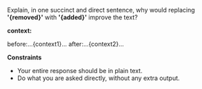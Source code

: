Explain, in one succinct and direct sentence, why would replacing **'{removed}'** with **'{added}'** improve the text?


**context:**

before:...{context1}...
after:...{context2}...


**Constraints**

- Your entire response should be in plain text. 
- Do what you are asked directly, without any extra output.
